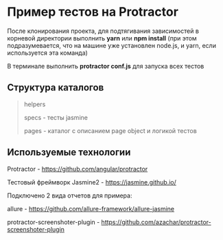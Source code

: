 # Пример тестов на Protractor

После клонирования проекта, для подтягивания зависимостей в корневой директории выполнить **yarn** или **npm install** (при этом подразумевается, что на машине уже установлен node.js, и yarn, если используется эта команда)

В терминале выполнить **protractor conf.js** для запуска всех тестов

## Структура каталогов

> helpers
>
> specs - тесты jasmine
>
> pages - каталог с описанием page object и логикой тестов
>

## Используемые технологии

Protractor - https://github.com/angular/protractor

Тестовый фреймворк Jasmine2 - https://jasmine.github.io/

Подключено 2 вида отчетов для примера: 

allure - https://github.com/allure-framework/allure-jasmine

protractor-screenshoter-plugin - https://github.com/azachar/protractor-screenshoter-plugin

